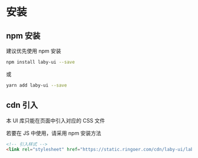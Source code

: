 # 安装

## npm 安装

建议优先使用 npm 安装

```bash
npm install laby-ui --save
```

或

```bash
yarn add laby-ui --save
```

## cdn 引入

本 UI 库只能在页面中引入对应的 CSS 文件

若要在 JS 中使用，请采用 npm 安装方法

```html
<!-- 引入样式 -->
<link rel="stylesheet" href="https://static.ringoer.com/cdn/laby-ui/laby.css">
```